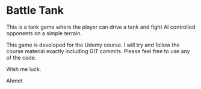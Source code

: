 # Battle Tank
This is a tank game where the player can drive a tank and fight AI controlled opponents on a simple terrain.

This game is developed for the Udemy course. I will try and follow the course material exactly including GIT commits.
Please feel free to use any of the code.

Wish me luck.

Ahmet
